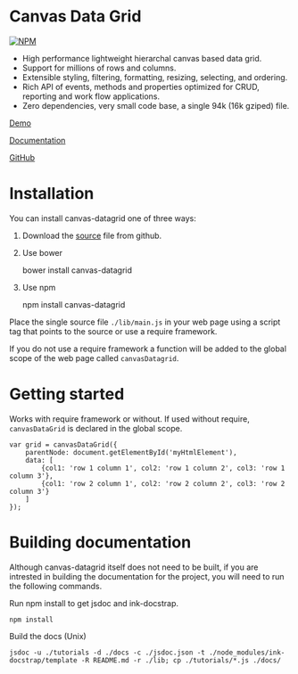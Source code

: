 Canvas Data Grid
================

[![NPM](https://nodei.co/npm/canvas-datagrid.png?downloads=true)](https://nodei.co/npm/canvas-datagrid/)

* High performance lightweight hierarchal canvas based data grid.
* Support for millions of rows and columns.
* Extensible styling, filtering, formatting, resizing, selecting, and ordering.
* Rich API of events, methods and properties optimized for CRUD, reporting and work flow applications.
* Zero dependencies, very small code base, a single 94k (16k gziped) file.

[Demo](https://tonygermaneri.github.io/canvas-datagrid/docs/tutorial-sample.html)

[Documentation](https://tonygermaneri.github.io/canvas-datagrid/docs/index.html)

[GitHub](https://github.com/TonyGermaneri/canvas-datagrid)

Installation
============
You can install canvas-datagrid one of three ways:

1. Download the [source](https://raw.githubusercontent.com/TonyGermaneri/canvas-datagrid/master/lib/main.js) file from github.
2. Use bower

    bower install canvas-datagrid

3. Use npm

    npm install canvas-datagrid

Place the single source file `./lib/main.js` in your web page using
a script tag that points to the source or use a require framework.

If you do not use a require framework a function will
be added to the global scope of the web page called `canvasDatagrid`.

Getting started
===============

Works with require framework or without.
If used without require, `canvasDataGrid` is declared in the global scope.

    var grid = canvasDataGrid({
        parentNode: document.getElementById('myHtmlElement'),
        data: [
            {col1: 'row 1 column 1', col2: 'row 1 column 2', col3: 'row 1 column 3'},
            {col1: 'row 2 column 1', col2: 'row 2 column 2', col3: 'row 2 column 3'}
        ]
    });

Building documentation
======================

Although canvas-datagrid itself does not need to be built, if you are intrested in building
the documentation for the project, you will need to run the following commands.


Run npm install to get jsdoc and ink-docstrap.

    npm install

Build the docs (Unix)

    jsdoc -u ./tutorials -d ./docs -c ./jsdoc.json -t ./node_modules/ink-docstrap/template -R README.md -r ./lib; cp ./tutorials/*.js ./docs/

